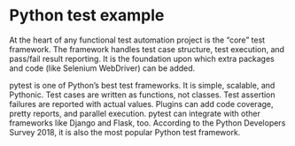 # Python test example
At the heart of any functional test automation project is the “core” test framework. The framework handles test case structure, test execution, and pass/fail result reporting. It is the foundation upon which extra packages and code (like Selenium WebDriver) can be added.

pytest is one of Python’s best test frameworks. It is simple, scalable, and Pythonic. Test cases are written as functions, not classes. Test assertion failures are reported with actual values. Plugins can add code coverage, pretty reports, and parallel execution. pytest can integrate with other frameworks like Django and Flask, too. According to the Python Developers Survey 2018, it is also the most popular Python test framework.
